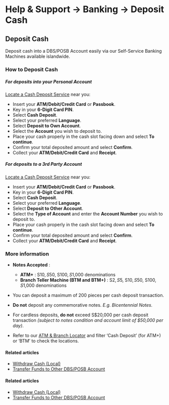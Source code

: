 # Help & Support -> Banking -> Deposit Cash

## Deposit Cash

Deposit cash into a DBS/POSB Account easily via our Self-Service Banking Machines available islandwide.

### How to Deposit Cash

#####  For deposits into your Personal Account

[Locate a Cash Deposit Service](https://www.dbs.com.sg/index/locator.page) near you: 

  * Insert your **ATM/Debit/Credit Card** or **Passbook**.
  * Key in your **6-Digit Card PIN**.
  * Select **Cash Deposit**.
  * Select your preferred **Language**.
  * Select **Deposit to Own Account**.
  * Select the **Account** you wish to deposit to.
  * Place your cash properly in the cash slot facing down and select **To continue**.
  * Confirm your total deposited amount and select **Confirm**.
  * Collect your **ATM/Debit/Credit Card** and **Receipt**.



#####  For deposits to a 3rd Party Account

[Locate a Cash Deposit Service](https://www.dbs.com.sg/index/locator.page) near you: 

  * Insert your **ATM/Debit/Credit Card** or **Passbook**.
  * Key in your **6-Digit Card PIN**.
  * Select **Cash Deposit**.
  * Select your preferred **Language**.
  * Select **Deposit to Other Account**.
  * Select the **Type of Account** and enter the **Account Number** you wish to deposit to.
  * Place your cash properly in the cash slot facing down and select **To continue**.
  * Confirm your total deposited amount and select **Confirm**.
  * Collect your **ATM/Debit/Credit Card** and **Receipt**.



### More information

  * **Notes Accepted** :  

    * **ATM+** : S$10, S$50, S$100, S$1,000 denominations 
    * **Branch Teller Machine (BTM and BTM+)** : S$2, S$5, S$10, S$50, S$100, S$1,000 denominations 
  * You can deposit a maximum of 200 pieces per cash deposit transaction.
  * **Do not** deposit any commemorative notes. _E.g. Bicentennial Notes._
  * For cardless deposits, **do not** exceed S$20,000 per cash deposit transaction _(subject to notes condition and account limit of $50,000 per day)_.
  * Refer to our [ATM & Branch Locator](https://www.dbs.com.sg/index/locator.page?filter=CAM,BL) and filter ‘Cash Deposit’ (for ATM+) or ‘BTM’ to check the locations.



#### Related articles

  * [Withdraw Cash (Local)](https://www.dbs.com.sg/personal/support/bank-ssb-withdraw-cash-local.html)
  * [Transfer Funds to Other DBS/POSB Account](https://www.dbs.com.sg/personal/support/bank-local-funds-transfer-transfer-to-other-dbs-posb-accounts.html)



#### Related articles

  * [Withdraw Cash (Local)](https://www.dbs.com.sg/personal/support/bank-ssb-withdraw-cash-local.html)
  * [Transfer Funds to Other DBS/POSB Account](https://www.dbs.com.sg/personal/support/bank-local-funds-transfer-transfer-to-other-dbs-posb-accounts.html)


